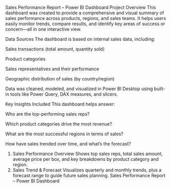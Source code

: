 Sales Performance Report – Power BI Dashboard
 Project Overview
This dashboard was created to provide a comprehensive and visual summary of sales performance across products, regions, and sales teams. It helps users easily monitor trends, compare results, and identify key areas of success or concern—all in one interactive view.

Data Sources
The dashboard is based on internal sales data, including:

Sales transactions (total amount, quantity sold)

Product categories

Sales representatives and their performance

Geographic distribution of sales (by country/region)

Data was cleaned, modeled, and visualized in Power BI Desktop using built-in tools like Power Query, DAX measures, and slicers.

Key Insights Included
This dashboard helps answer:

Who are the top-performing sales reps?

Which product categories drive the most revenue?

What are the most successful regions in terms of sales?

How have sales trended over time, and what’s the forecast?


 1. Sales Performance Overview
Shows top sales reps, total sales amount, average price per box, and key breakdowns by product category and region.
 2. Sales Trend & Forecast
Visualizes quarterly and monthly trends, plus a forecast range to guide future sales planning.
Sales Performance Report – Power BI Dashboard
